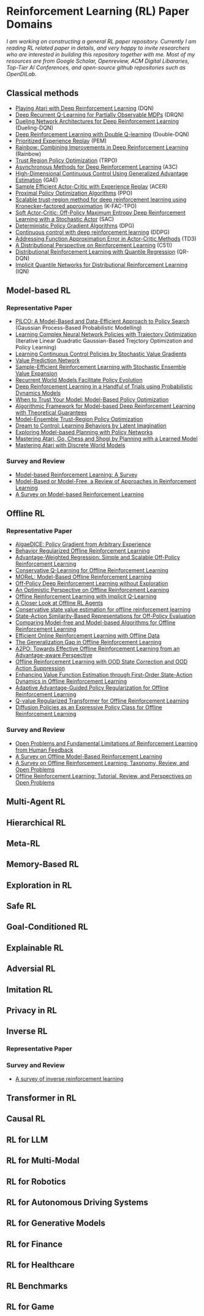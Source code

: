 
# Reinforcement Learning (RL) Paper Domains

*I am working on constructing a general RL paper repository. Currently I am reading RL related paper in details, and very happy to invite researchers who are interested in building this repository together with me. Most of my resources are from Google Scholar, Openreview, ACM Digital Libararies, Top-Tier AI Conferences, and open-source github repositories such as OpenDILab.*

## Classical methods 

* [Playing Atari with Deep Reinforcement Learning](https://www.cs.toronto.edu/~vmnih/docs/dqn.pdf) (DQN)
* [Deep Recurrent Q-Learning for Partially Observable MDPs](https://arxiv.org/abs/1507.06527) (DRQN)
* [Dueling Network Architectures for Deep Reinforcement Learning](https://arxiv.org/abs/1511.06581) (Dueling-DQN)
* [Deep Reinforcement Learning with Double Q-learning](https://arxiv.org/abs/1509.06461) (Double-DQN)
* [Prioritized Experience Replay](https://arxiv.org/abs/1511.05952) (PEM)
* [Rainbow: Combining Improvements in Deep Reinforcement Learning](https://arxiv.org/abs/1710.02298) (Rainbow)
* [Trust Region Policy Optimization](https://arxiv.org/abs/1502.05477) (TRPO)
* [Asynchronous Methods for Deep Reinforcement Learning](https://arxiv.org/abs/1602.01783) (A3C)
* [High-Dimensional Continuous Control Using Generalized Advantage Estimation](https://arxiv.org/abs/1506.02438) (GAE)
* [Sample Efficient Actor-Critic with Experience Replay](https://arxiv.org/abs/1611.01224) (ACER)
* [Proximal Policy Optimization Algorithms](https://arxiv.org/abs/1707.06347) (PPO)
* [Scalable trust-region method for deep reinforcement learning using Kronecker-factored approximation](https://arxiv.org/abs/1708.05144) (K-FAC-TPO)
* [Soft Actor-Critic: Off-Policy Maximum Entropy Deep Reinforcement Learning with a Stochastic Actor](https://arxiv.org/abs/1801.01290) (SAC)
* [Deterministic Policy Gradient Algorithms](https://proceedings.mlr.press/v32/silver14.pdf) (DPG)
* [Continuous control with deep reinforcement learning](https://arxiv.org/abs/1509.02971) (DDPG)
* [Addressing Function Approximation Error in Actor-Critic Methods](https://arxiv.org/abs/1802.09477) (TD3)
* [A Distributional Perspective on Reinforcement Learning](https://arxiv.org/abs/1707.06887) (C51))
* [Distributional Reinforcement Learning with Quantile Regression](https://arxiv.org/abs/1710.10044) (QR-DQN)
* [Implicit Quantile Networks for Distributional Reinforcement Learning](https://arxiv.org/abs/1806.06923) (IQN)

## Model-based RL 

### Representative Paper

* [PILCO: A Model-Based and Data-Efficient Approach to Policy Search](https://dl.acm.org/doi/10.5555/3104482.3104541) (Gaussian Process-Based Probabilistic Modelling)
* [Learning Complex Neural Network Policies with Trajectory Optimization](https://proceedings.mlr.press/v32/levine14.html) (Iterative Linear Quadratic Gaussian-Based Trejctory Optimization and Policy Learning)
* [Learning Continuous Control Policies by Stochastic Value Gradients](https://arxiv.org/abs/1510.09142)
* [Value Prediction Network](https://arxiv.org/abs/1707.03497)
* [Sample-Efficient Reinforcement Learning with Stochastic Ensemble Value Expansion](https://arxiv.org/abs/1807.01675)
* [Recurrent World Models Facilitate Policy Evolution](https://arxiv.org/abs/1809.01999)
* [Deep Reinforcement Learning in a Handful of Trials using Probabilistic Dynamics Models](https://arxiv.org/abs/1805.12114)
* [When to Trust Your Model: Model-Based Policy Optimization](https://arxiv.org/abs/1906.08253)
* [Algorithmic Framework for Model-based Deep Reinforcement Learning with Theoretical Guarantees](https://arxiv.org/abs/1807.03858)
* [Model-Ensemble Trust-Region Policy Optimization](https://openreview.net/forum?id=SJJinbWRZ)
* [Dream to Control: Learning Behaviors by Latent Imagination](https://arxiv.org/abs/1912.01603)
* [Exploring Model-based Planning with Policy Networks](https://openreview.net/forum?id=H1exf64KwH)
* [Mastering Atari, Go, Chess and Shogi by Planning with a Learned Model](https://arxiv.org/abs/1911.08265)
* [Mastering Atari with Discrete World Models](https://arxiv.org/abs/2010.02193)

### Survey and Review

* [Model-based Reinforcement Learning: A Survey](https://ieeexplore.ieee.org/document/10007800)
* [Model-Based or Model-Free, a Review of Approaches in Reinforcement Learning](https://ieeexplore.ieee.org/document/9275964)
* [A Survey on Model-based Reinforcement Learning](https://github.com/lizhuo-1994/RL_paper/blob/main/s11432-022-3696-5.pdf)



## Offline RL 

### Representative Paper
* [AlgaeDICE: Policy Gradient from Arbitrary Experience](https://arxiv.org/pdf/1912.02074)
* [Behavior Regularized Offline Reinforcement Learning](https://arxiv.org/pdf/1911.11361)
* [Advantage-Weighted Regression: Simple and Scalable Off-Policy Reinforcement Learning](https://xbpeng.github.io/projects/AWR/AWR_2019.pdf)
* [Conservative Q-Learning for Offline Reinforcement Learning](https://proceedings.neurips.cc/paper_files/paper/2020/file/0d2b2061826a5df3221116a5085a6052-Paper.pdf)
* [MOReL: Model-Based Offline Reinforcement Learning](https://proceedings.neurips.cc/paper_files/paper/2020/file/f7efa4f864ae9b88d43527f4b14f750f-Paper.pdf)
* [Off-Policy Deep Reinforcement Learning without Exploration](https://arxiv.org/pdf/1812.02900)
* [An Optimistic Perspective on Offline Reinforcement Learning](https://arxiv.org/pdf/1907.04543)
* [Offline Reinforcement Learning with Implicit Q-Learning](https://arxiv.org/pdf/2110.06169)
* [A Closer Look at Offline RL Agents](https://proceedings.neurips.cc/paper_files/paper/2022/hash/3908cadfcc99db12001eafb1207353e9-Abstract-Conference.html)
* [Conservative state value estimation for offline reinforcement learning](https://proceedings.neurips.cc/paper_files/paper/2023/hash/6e469fbdc43ade121170f61096f4458b-Abstract-Conference.html)
* [State-Action Similarity-Based Representations for Off-Policy Evaluation](https://arxiv.org/pdf/2310.18409)
* [Comparing Model-free and Model-based Algorithms for Offline Reinforcement Learning](https://arxiv.org/pdf/2201.05433)
* [Efficient Online Reinforcement Learning with Offline Data](https://proceedings.mlr.press/v202/ball23a/ball23a.pdf)
* [The Generalization Gap in Offline Reinforcement Learning](https://openreview.net/pdf?id=3w6xuXDOdY)
* [A2PO: Towards Effective Offline Reinforcement Learning from an Advantage-aware Perspective](https://proceedings.neurips.cc/paper_files/paper/2024/file/333a7697dbb67f09249337f81c27d749-Paper-Conference.pdf)
* [Offline Reinforcement Learning with OOD State Correction and OOD Action Suppression](https://proceedings.neurips.cc/paper_files/paper/2024/file/a9f3457fa97f106f1756885237787789-Paper-Conference.pdf)
* [Enhancing Value Function Estimation through First-Order State-Action Dynamics in Offline Reinforcement Learning](https://proceedings.mlr.press/v235/lien24a.html)
* [Adaptive Advantage-Guided Policy Regularization for Offline Reinforcement Learning](https://openreview.net/pdf?id=FV3kY9FBW6)
* [Q-value Regularized Transformer for Offline Reinforcement Learning](https://openreview.net/pdf?id=ojtddicekd)
* [Diffusion Policies as an Expressive Policy Class for Offline Reinforcement Learning](https://openreview.net/pdf?id=AHvFDPi-FA)

### Survey and Review
* [Open Problems and Fundamental Limitations of Reinforcement Learning from Human Feedback](https://arxiv.org/abs/2307.15217)
* [A Survey on Offline Model-Based Reinforcement Learning](https://arxiv.org/abs/2305.03360)
* [A Survey on Offline Reinforcement Learning: Taxonomy, Review, and Open Problems](https://arxiv.org/abs/2203.01387)
* [Offline Reinforcement Learning: Tutorial, Review, and Perspectives on Open Problems](https://arxiv.org/abs/2005.01643)

## Multi-Agent RL 
## Hierarchical RL 
## Meta-RL 
## Memory-Based RL
## Exploration in RL
## Safe RL 
## Goal-Conditioned RL
## Explainable RL
## Adversial RL
## Imitation RL
## Privacy in RL
## Inverse RL

### Representative Paper


### Survey and Review
* [A survey of inverse reinforcement learning](https://link.springer.com/article/10.1007/s10462-021-10108-x)


## Transformer in RL
## Causal RL
## RL for LLM
## RL for Multi-Modal
## RL for Robotics
## RL for Autonomous Driving Systems
## RL for Generative Models
## RL for Finance
## RL for Healthcare
## RL Benchmarks
## RL for Game


